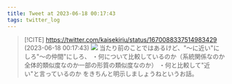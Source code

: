 ```yaml
---
title: Tweet at 2023-06-18 00:17:43
tags: twitter_log
---
```


> [!CITE] https://twitter.com/kaisekiriu/status/1670088337514983429 (2023-06-18 00:17:43)
> ![](https://twitter.com/kaisekiriu/status/1670088337514983429)
> 当たり前のことではあるけど、"〜に近い"にしろ"〜の仲間"にしろ、
> ・何について比較しているのか（系統関係なのか全体的類似度なのか一部の形質の類似度なのか）
> ・何と比較して"近い"と言っているのか
> をきちんと明示しましょうねというお話。
